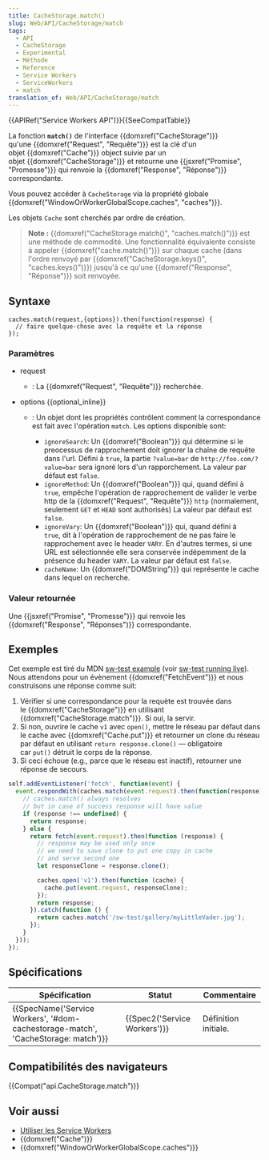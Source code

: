 ```yaml
---
title: CacheStorage.match()
slug: Web/API/CacheStorage/match
tags:
  - API
  - CacheStorage
  - Experimental
  - Méthode
  - Reference
  - Service Workers
  - ServiceWorkers
  - match
translation_of: Web/API/CacheStorage/match
---
```

{{APIRef("Service Workers API")}}{{SeeCompatTable}}

La fonction **`match()`** de l'interface {{domxref("CacheStorage")}} qu'une {{domxref("Request", "Requête")}} est la clé d'un objet {{domxref("Cache")}} object suivie par un objet {{domxref("CacheStorage")}} et retourne une {{jsxref("Promise", "Promesse")}} qui renvoie la {{domxref("Response", "Réponse")}} correspondante.

Vous pouvez accéder à `CacheStorage` via la propriété globale {{domxref("WindowOrWorkerGlobalScope.caches", "caches")}}.

Les objets `Cache` sont cherchés par ordre de création.

> **Note :** {{domxref("CacheStorage.match()", "caches.match()")}} est une méthode de commodité. Une fonctionnalité équivalente consiste à appeler {{domxref("cache.match()")}} sur chaque cache (dans l'ordre renvoyé par {{domxref("CacheStorage.keys()", "caches.keys()")}}) jusqu'à ce qu'une {{domxref("Response", "Réponse")}} soit renvoyée.

## Syntaxe

    caches.match(request,{options}).then(function(response) {
      // faire quelque-chose avec la requête et la réponse
    });

### Paramètres

- request
  - : La {{domxref("Request", "Requête")}} recherchée.
- options {{optional_inline}}

  - : Un objet dont les propriétés contrôlent comment la correspondance est fait avec l'opération `match`. Les options disponible sont:

    - `ignoreSearch`: Un {{domxref("Boolean")}} qui détermine si le preocessus de rapprochement doit ignorer la chaîne de requête dans l'url. Défini à `true`, la partie `?value=bar` de `http://foo.com/?value=bar` sera ignoré lors d'un rapporchement. La valeur par défaut est `false`.
    - `ignoreMethod`: Un {{domxref("Boolean")}} qui, quand défini à `true`, empêche l'opération de rapprochement de valider le verbe http de la {{domxref("Request", "Requête")}} `http` (normalement, seulement `GET` et `HEAD` sont authorisés) La valeur par défaut est `false`.
    - `ignoreVary`: Un {{domxref("Boolean")}} qui, quand défini à `true`, dit à l'opération de rapprochement de ne pas faire le rapprochement avec le header `VARY`. En d'autres termes, si une URL est sélectionnée elle sera conservée indépemment de la présence du header `VARY`. La valeur par défaut est `false`.
    - `cacheName`: Un {{domxref("DOMString")}} qui représente le cache dans lequel on recherche.

### Valeur retournée

Une {{jsxref("Promise", "Promesse")}} qui renvoie les {{domxref("Response", "Réponses")}} correspondante.

## Exemples

Cet exemple est tiré du MDN [sw-test example](https://github.com/mdn/sw-test/) (voir [sw-test running live](https://mdn.github.io/sw-test/)). Nous attendons pour un évènement {{domxref("FetchEvent")}} et nous construisons une réponse comme suit:

1.  Vérifier si une correspondance pour la requète est trouvée dans le {{domxref("CacheStorage")}} en utilisant {{domxref("CacheStorage.match")}}. Si oui, la servir.
2.  Si non, ouvrire le cache `v1` avec `open()`, mettre le réseau par défaut dans le cache avec {{domxref("Cache.put")}} et retourner un clone du réseau par défaut en utilisant `return response.clone()` — obligatoire car `put()` détruit le corps de la réponse.
3.  Si ceci échoue (e.g., parce que le réseau est inactif), retourner une réponse de secours.

```js
self.addEventListener('fetch', function(event) {
  event.respondWith(caches.match(event.request).then(function(response) {
    // caches.match() always resolves
    // but in case of success response will have value
    if (response !== undefined) {
      return response;
    } else {
      return fetch(event.request).then(function (response) {
        // response may be used only once
        // we need to save clone to put one copy in cache
        // and serve second one
        let responseClone = response.clone();

        caches.open('v1').then(function (cache) {
          cache.put(event.request, responseClone);
        });
        return response;
      }).catch(function () {
        return caches.match('/sw-test/gallery/myLittleVader.jpg');
      });
    }
  }));
});
```

## Spécifications

| Spécification                                                                                                | Statut                               | Commentaire          |
| ------------------------------------------------------------------------------------------------------------ | ------------------------------------ | -------------------- |
| {{SpecName('Service Workers', '#dom-cachestorage-match', 'CacheStorage: match')}} | {{Spec2('Service Workers')}} | Définition initiale. |

## Compatibilités des navigateurs

{{Compat("api.CacheStorage.match")}}

## Voir aussi

- [Utiliser les Service Workers](/fr/docs/Web/API/Service_Worker_API/Using_Service_Workers)
- {{domxref("Cache")}}
- {{domxref("WindowOrWorkerGlobalScope.caches")}}
